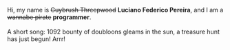 Hi, my name is ~~Guybrush Threepwood~~ **Luciano Federico Pereira**, and I am a ~~wannabe pirate~~ **programmer**.<br><br>A short song: 1092 bounty of doubloons gleams in the sun, a treasure hunt has just begun! Arrr!
